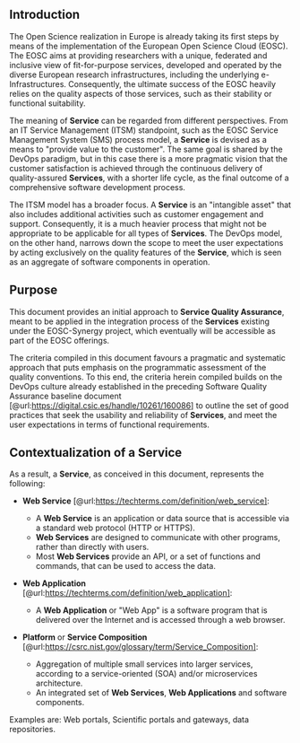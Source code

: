 ## Introduction

The Open Science realization in Europe is already taking its first steps by
means of the implementation of the European Open Science Cloud (EOSC). The
EOSC aims at providing researchers with a unique, federated and inclusive
view of fit-for-purpose services, developed and operated by the diverse European
research infrastructures, including the underlying e-Infrastructures. Consequently,
the ultimate success of the EOSC heavily relies on the quality aspects of those
services, such as their stability or functional suitability.

The meaning of **Service** can be regarded from different perspectives.
From an IT Service Management (ITSM) standpoint, such as the EOSC Service Management
System (SMS) process model, a **Service** is devised as a means to "provide value
to the customer". The same goal is shared by the DevOps paradigm, but in this
case there is a more pragmatic vision that the customer satisfaction is achieved
through the continuous delivery of quality-assured **Services**, with a shorter
life cycle, as the final outcome of a comprehensive software development process.

The ITSM model has a broader focus. A **Service** is an "intangible asset" that
also includes additional activities such as customer engagement and support.
Consequently, it is a much heavier process that might not be appropriate to
be applicable for all types of **Services**. The DevOps model, on the other hand,
narrows down the scope to meet the user expectations by acting exclusively on
the quality features of the **Service**, which is seen as an aggregate of software
components in operation.

## Purpose

This document provides an initial approach to **Service Quality Assurance**,
meant to be applied in the integration process of the **Services** existing
under the EOSC-Synergy project, which eventually will be accessible as part
of the EOSC offerings.

The criteria compiled in this document favours a pragmatic and systematic
approach that puts emphasis on the programmatic assessment of the quality
conventions. To this end, the criteria herein compiled builds on the DevOps
culture already established in the preceding Software Quality Assurance baseline
document [@url:https://digital.csic.es/handle/10261/160086] to outline the set
of good practices that seek the usability and
reliability of **Services**, and meet the user expectations in terms of functional
requirements.

## Contextualization of a Service

As a result, a **Service**, as conceived in this document, represents the following:

* **Web Service** [@url:https://techterms.com/definition/web_service]:
    * A **Web Service** is an application or data source that is accessible via
    a standard web protocol (HTTP or HTTPS).
    * **Web Services** are designed to communicate with other programs,
    rather than directly with users.
    * Most **Web Services** provide an API, or a set of functions and commands,
    that can be used to access the data.

* **Web Application** [@url:https://techterms.com/definition/web_application]:
    * A **Web Application** or "Web App" is a software program that is delivered over
    the Internet and is accessed through a web browser.

* **Platform** or **Service Composition**
[@url:https://csrc.nist.gov/glossary/term/Service_Composition]:
    * Aggregation of multiple small services into larger services,
    according to a service-oriented (SOA) and/or microservices architecture.
    * An integrated set of **Web Services**, **Web Applications** and software components.

Examples are: Web portals, Scientific portals and gateways, data repositories.

